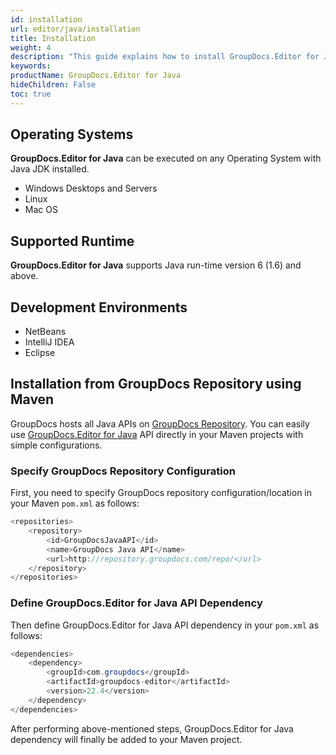 ```yaml
---
id: installation
url: editor/java/installation
title: Installation
weight: 4
description: "This guide explains how to install GroupDocs.Editor for Java to your environment"
keywords: 
productName: GroupDocs.Editor for Java
hideChildren: False
toc: true
---
```

## Operating Systems

**GroupDocs.**Editor** for Java** can be executed on any Operating System with Java JDK installed.

* Windows Desktops and Servers
* Linux
* Mac OS

## Supported Runtime

**GroupDocs.Editor for Java** supports Java run-time version 6 (1.6) and above.

## Development Environments

* NetBeans
* IntelliJ IDEA
* Eclipse

## Installation from GroupDocs Repository using Maven

GroupDocs hosts all Java APIs on [GroupDocs Repository](https://repository.groupdocs.com/webapp/#/artifacts/browse/tree/General/repo). You can easily use [GroupDocs.Editor for Java](https://repository.groupdocs.com/webapp/#/artifacts/browse/tree/General/repo/com/groupdocs/groupdocs-editor) API directly in your Maven projects with simple configurations.

### Specify GroupDocs Repository Configuration

First, you need to specify GroupDocs repository configuration/location in your Maven `pom.xml` as follows:

```java
<repositories>
	<repository>
		<id>GroupDocsJavaAPI</id>
		<name>GroupDocs Java API</name>
		<url>http://repository.groupdocs.com/repo/</url>
	</repository>
</repositories>
```

### Define GroupDocs.Editor for Java API Dependency

Then define GroupDocs.Editor for Java API dependency in your `pom.xml` as follows:

```java
<dependencies>
    <dependency>
        <groupId>com.groupdocs</groupId>
        <artifactId>groupdocs-editor</artifactId>
        <version>22.4</version>
    </dependency>
</dependencies>
```

After performing above-mentioned steps, GroupDocs.Editor for Java dependency will finally be added to your Maven project.
